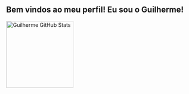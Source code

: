 ## Bem vindos ao meu perfil! Eu sou o Guilherme!

<div>
  <img alt="Guilherme GitHub Stats" height="180em" src="https://github-readme-stats.vercel.app/api?username=guilhermegomesneto&count_private=true&show_icons=true&theme=merko&hide=contribs&)](https://github.com/anuraghazra/github-readme-stats)">
</div>
